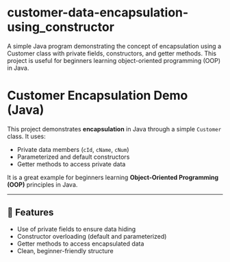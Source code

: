 # customer-data-encapsulation-using_constructor
A simple Java program demonstrating the concept of encapsulation using a Customer class with private fields, constructors, and getter methods. This project is useful for beginners learning object-oriented programming (OOP) in Java.

# Customer Encapsulation Demo (Java)

This project demonstrates **encapsulation** in Java through a simple `Customer` class. It uses:

- Private data members (`cId`, `cName`, `cNum`)
- Parameterized and default constructors
- Getter methods to access private data

It is a great example for beginners learning **Object-Oriented Programming (OOP)** principles in Java.

---

## 🧾 Features

- Use of private fields to ensure data hiding
- Constructor overloading (default and parameterized)
- Getter methods to access encapsulated data
- Clean, beginner-friendly structure
